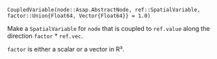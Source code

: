 ```
CoupledVariable(node::Asap.AbstractNode, ref::SpatialVariable, factor::Union{Float64, Vector{Float64}} = 1.0)
```

Make a `SpatialVariable` for `node` that is coupled to `ref.value` along the direction `factor` * `ref.vec`.

`factor` is either a scalar or a vector in R³.
